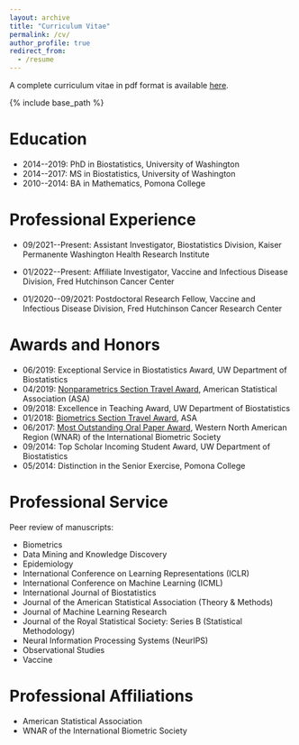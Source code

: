 ```yaml
---
layout: archive
title: "Curriculum Vitae"
permalink: /cv/
author_profile: true
redirect_from:
  - /resume
---
```


A complete curriculum vitae in pdf format is available [here](https://bdwilliamson.github.io/files/williamson_cv.pdf).

{% include base_path %}

Education
======
* 2014--2019: PhD in Biostatistics, University of Washington
* 2014--2017: MS in Biostatistics, University of Washington
* 2010--2014: BA in Mathematics, Pomona College

Professional Experience
======
* 09/2021--Present: Assistant Investigator, Biostatistics Division, Kaiser Permanente Washington Health Research Institute
* 01/2022--Present: Affiliate Investigator, Vaccine and Infectious Disease Division, Fred Hutchinson Cancer Center

* 01/2020--09/2021: Postdoctoral Research Fellow, Vaccine and Infectious Disease Division, Fred Hutchinson Cancer Research Center

Awards and Honors
======
* 06/2019: Exceptional Service in Biostatistics Award, UW Department of Biostatistics
* 04/2019: [Nonparametrics Section Travel Award](https://community.amstat.org/nonparametricstatisticssection/paper-awards), American Statistical Association (ASA)
* 09/2018: Excellence in Teaching Award, UW Department of Biostatistics
* 01/2018: [Biometrics Section Travel Award](https://community.amstat.org/biometricsbiom/award/byaraward/2018byaraward), ASA
* 06/2017: [Most Outstanding Oral Paper Award](https://wnar.org/WNAR-Student-Competition), Western North American Region (WNAR) of the International Biometric Society
* 09/2014: Top Scholar Incoming Student Award, UW Department of Biostatistics
* 05/2014: Distinction in the Senior Exercise, Pomona College

Professional Service
======

Peer review of manuscripts:
* Biometrics
* Data Mining and Knowledge Discovery
* Epidemiology
* International Conference on Learning Representations (ICLR)
* International Conference on Machine Learning (ICML)
* International Journal of Biostatistics
* Journal of the American Statistical Association (Theory & Methods)
* Journal of Machine Learning Research
* Journal of the Royal Statistical Society: Series B (Statistical Methodology)
* Neural Information Processing Systems (NeurIPS)
* Observational Studies
* Vaccine

Professional Affiliations
======

* American Statistical Association
* WNAR of the International Biometric Society

<!-- Publications
======
  <ul>{% for post in site.publications %}
    {% include archive-single-cv.html %}
  {% endfor %}</ul>

Talks
======
  <ul>{% for post in site.talks %}
    {% include archive-single-talk-cv.html %}
  {% endfor %}</ul>

Teaching
======
  <ul>{% for post in site.teaching %}
    {% include archive-single-cv.html %}
  {% endfor %}</ul>

Service and leadership
======
* Currently signed in to 43 different slack teams -->
